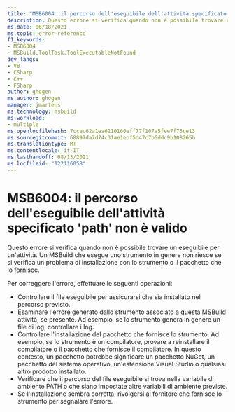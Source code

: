 ```yaml
---
title: "MSB6004: il percorso dell'eseguibile dell'attività specificato 'path' non è valido"
description: Questo errore si verifica quando non è possibile trovare un eseguibile per un'attività. Un MSBuild che esegue uno strumento in genere non riesce se si verifica un problema di installazione con lo strumento o il pacchetto che lo fornisce.
ms.date: 06/18/2021
ms.topic: error-reference
f1_keywords:
- MSB6004
- MSBuild.ToolTask.ToolExecutableNotFound
dev_langs:
- VB
- CSharp
- C++
- FSharp
author: ghogen
ms.author: ghogen
manager: jmartens
ms.technology: msbuild
ms.workload:
- multiple
ms.openlocfilehash: 7ccec62a1ea6210160eff77f107a5fee7f75ce13
ms.sourcegitcommit: 68897da7d74c31ae1ebf5d47c7b5ddc9b108265b
ms.translationtype: MT
ms.contentlocale: it-IT
ms.lasthandoff: 08/13/2021
ms.locfileid: "122116058"
---
```

# <a name="msb6004-the-specified-task-executable-location-path-is-invalid"></a>MSB6004: il percorso dell'eseguibile dell'attività specificato 'path' non è valido

Questo errore si verifica quando non è possibile trovare un eseguibile per un'attività. Un MSBuild che esegue uno strumento in genere non riesce se si verifica un problema di installazione con lo strumento o il pacchetto che lo fornisce.

Per correggere l'errore, effettuare le seguenti operazioni:

- Controllare il file eseguibile per assicurarsi che sia installato nel percorso previsto.
- Esaminare l'errore generato dallo strumento associato a questa MSBuild attività, se presente. Ad esempio, se lo strumento genera in genere un file di log, controllare i log.
- Controllare l'installazione del pacchetto che fornisce lo strumento. Ad esempio, se lo strumento è un compilatore, provare a reinstallare il compilatore o il pacchetto che fornisce il compilatore. In questo contesto, un pacchetto potrebbe significare un pacchetto NuGet, un pacchetto del sistema operativo, un'estensione Visual Studio o qualsiasi altro prodotto installato.
- Verificare che il percorso del file eseguibile si trova nella variabile di ambiente PATH o che siano impostate altre variabili di ambiente previste.
- Se l'installazione sembra corretta, rivolgersi al fornitore che fornisce lo strumento per segnalare l'errore.
